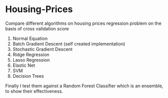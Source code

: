 # Housing-Prices
Compare different algorithms on housing prices regression problem on the basis of cross validation score

1. Normal Equation
2. Batch Gradient Descent (self created implementation)
3. Stochastic Gradient Descent
4. Ridge Regression
5. Lasso Regression
6. Elastic Net
7. SVM
8. Decision Trees

Finally I test them against a Random Forest Classifier which is an ensemble, to show their effectiveness.
